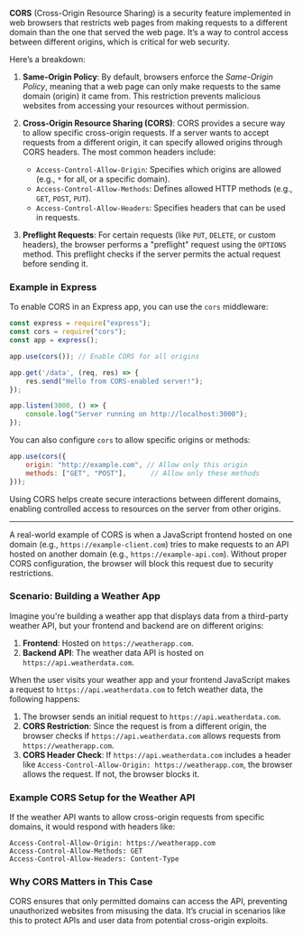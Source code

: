 **CORS** (Cross-Origin Resource Sharing) is a security feature implemented in web browsers that restricts web pages from making requests to a different domain than the one that served the web page. It’s a way to control access between different origins, which is critical for web security.

Here’s a breakdown:

1. **Same-Origin Policy**: By default, browsers enforce the *Same-Origin Policy*, meaning that a web page can only make requests to the same domain (origin) it came from. This restriction prevents malicious websites from accessing your resources without permission.

2. **Cross-Origin Resource Sharing (CORS)**: CORS provides a secure way to allow specific cross-origin requests. If a server wants to accept requests from a different origin, it can specify allowed origins through CORS headers. The most common headers include:
   - `Access-Control-Allow-Origin`: Specifies which origins are allowed (e.g., `*` for all, or a specific domain).
   - `Access-Control-Allow-Methods`: Defines allowed HTTP methods (e.g., `GET`, `POST`, `PUT`).
   - `Access-Control-Allow-Headers`: Specifies headers that can be used in requests.

3. **Preflight Requests**: For certain requests (like `PUT`, `DELETE`, or custom headers), the browser performs a "preflight" request using the `OPTIONS` method. This preflight checks if the server permits the actual request before sending it.

### Example in Express
To enable CORS in an Express app, you can use the `cors` middleware:

```javascript
const express = require("express");
const cors = require("cors");
const app = express();

app.use(cors()); // Enable CORS for all origins

app.get('/data', (req, res) => {
    res.send("Hello from CORS-enabled server!");
});

app.listen(3000, () => {
    console.log("Server running on http://localhost:3000");
});
```

You can also configure `cors` to allow specific origins or methods:

```javascript
app.use(cors({
    origin: "http://example.com", // Allow only this origin
    methods: ["GET", "POST"],      // Allow only these methods
}));
```

Using CORS helps create secure interactions between different domains, enabling controlled access to resources on the server from other origins.

---


A real-world example of CORS is when a JavaScript frontend hosted on one domain (e.g., `https://example-client.com`) tries to make requests to an API hosted on another domain (e.g., `https://example-api.com`). Without proper CORS configuration, the browser will block this request due to security restrictions.

### Scenario: Building a Weather App

Imagine you're building a weather app that displays data from a third-party weather API, but your frontend and backend are on different origins:

1. **Frontend**: Hosted on `https://weatherapp.com`.
2. **Backend API**: The weather data API is hosted on `https://api.weatherdata.com`.

When the user visits your weather app and your frontend JavaScript makes a request to `https://api.weatherdata.com` to fetch weather data, the following happens:

1. The browser sends an initial request to `https://api.weatherdata.com`.
2. **CORS Restriction**: Since the request is from a different origin, the browser checks if `https://api.weatherdata.com` allows requests from `https://weatherapp.com`.
3. **CORS Header Check**: If `https://api.weatherdata.com` includes a header like `Access-Control-Allow-Origin: https://weatherapp.com`, the browser allows the request. If not, the browser blocks it.

### Example CORS Setup for the Weather API

If the weather API wants to allow cross-origin requests from specific domains, it would respond with headers like:

```http
Access-Control-Allow-Origin: https://weatherapp.com
Access-Control-Allow-Methods: GET
Access-Control-Allow-Headers: Content-Type
```

### Why CORS Matters in This Case

CORS ensures that only permitted domains can access the API, preventing unauthorized websites from misusing the data. It’s crucial in scenarios like this to protect APIs and user data from potential cross-origin exploits.

